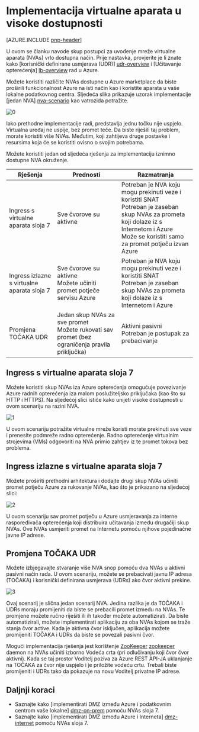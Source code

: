 <properties
   pageTitle="Implementacija virtualne aparata u visoke dostupnosti | Microsoft Azure"
   description="Kako implementirati mreže virtualne aparata u visoke dostupnosti."
   services=""
   documentationCenter="na"
   authors="telmosampaio"
   manager="christb"
   editor=""
   tags=""/>

<tags
   ms.service="guidance"
   ms.devlang="na"
   ms.topic="article"
   ms.tgt_pltfrm="na"
   ms.workload="na"
   ms.date="09/21/2016"
   ms.author="telmos"/>

# <a name="deploying-virtual-appliances-in-high-availability"></a>Implementacija virtualne aparata u visoke dostupnosti

[AZURE.INCLUDE [pnp-header](../../includes/guidance-pnp-header-include.md)]

U ovom se članku navode skup postupci za uvođenje mreže virtualne aparata (NVAs) vrlo dostupna način. Prije nastavka, provjerite je li znate kako [korisnički definirane usmjerava (UDR)] [ udr-overview] i [Učitavanje opterećenja] [ lb-overview] rad u Azure.

Možete koristiti različite NVAs dostupne u Azure marketplace da biste proširili funkcionalnost Azure na isti način kao i koristite aparata u vaše lokalne podatkovnog centra. Sljedeća slika prikazuje uzorak implementacije [jedan NVA] [ nva-scenario] kao vatrozida potražite. 

![[0]][0]

Iako prethodne implementacije radi, predstavlja jednu točku nije uspjelo. Virtualna uređaj ne uspije, bez promet teče. Da biste riješili taj problem, morate koristiti više NVAs. Međutim, koji zahtijeva druge postavke i resursima koja će se koristiti ovisno o svojim potrebama.

Možete koristiti jedan od sljedeća rješenja za implementaciju iznimno dostupne NVA okruženje.

|Rješenja|Prednosti|Razmatranja|
|---|---|---|
|Ingress s virtualne aparata sloja 7|Sve čvorove su aktivne|Potreban je NVA koju mogu prekinuti veze i koristiti SNAT<br/>Potreban je zaseban skup NVAs za prometa koji dolaze iz s Internetom i Azure<br/>Može se koristiti samo za promet potječu izvan Azure|
|Ingress izlazne s virtualne aparata sloja 7|Sve čvorove su aktivne<br/>Možete učiniti promet potječe servisu Azure |Potreban je NVA koju mogu prekinuti veze i koristiti SNAT<br/>Potreban je zaseban skup NVAs za prometa koji dolaze iz s Internetom i Azure|
|Promjena TOČAKA UDR|Jedan skup NVAs za sve promet<br/>Možete rukovati sav promet (bez ograničenja pravila priključka)|Aktivni pasivni<br/>Potreban je postupak za prebacivanje|

## <a name="ingress-with-layer-7-virtual-appliances"></a>Ingress s virtualne aparata sloja 7
Možete koristiti skup NVAs iza Azure opterećenja omogućuje povezivanje Azure radnih opterećenja iza malom poslužiteljsko priključaka (kao što su HTTP i HTTPS). Na sljedećoj slici ističe kako unijeti visoke dostupnosti u ovom scenariju na razini NVA.

![[1]][1]

U ovom scenariju potražite virtualne mreže koristi morate prekinuti sve veze i prenesite podmreže radno opterećenje. Radno opterećenje virtualnim strojevima (VMs) odgovoriti na NVA primio zahtjev iz te promet tokova bez problema. 

## <a name="ingress-egress-with-layer-7-virtual-appliances"></a>Ingress izlazne s virtualne aparata sloja 7
Možete proširiti prethodni arhitektura i dodajte drugi skup NVAs učiniti promet potječu Azure za rukovanje NVAs, kao što je prikazano na sljedećoj slici:

![[2]][2]

U ovom scenariju sav promet potječu u Azure usmjeravanja za interne raspoređivača opterećenja koji distribuira učitavanja između drugačiji skup NVAs. Ove NVAs usmjeriti promet na Internetu pomoću njihove pojedinačne javne IP adrese. 

## <a name="pip-udr-switch"></a>Promjena TOČAKA UDR
Možete izbjegavajte stvaranje više NVA snop pomoću dva NVAs u aktivni pasivni način rada. U ovom scenariju, možete se prebacivati javnu IP adresa (TOČAKA) i korisnički definirana usmjerava (UDRs) ako čvor aktivni prekine.  

![[3]][3]

Ovaj scenarij je slična jedan scenarij NVA. Jedina razlika je da TOČAKA i UDRs moraju promijeniti da biste se prebacili promet između na NVAs. Te promjene možete ručno riješiti ili ih također možete automatizirati. Da biste automatizirali, možete implementirati aplikaciju za oba NVAs kojom se traže stanja čvor active. Kada je aktivna čvor isključen, aplikacija možete promijeniti TOČAKA i UDRs da biste se povezali pasivni čvor.

Mogući implementacija rješenja jest korištenje [ZooKeeper] [ zookeeper] daemon na NVAs učiniti izborno Vodeća crta (pri odlučivanju koji čvor čvor aktivni). Kada se taj prostor Voditelj poziva za Azure REST API-JA uklanjanje na TOČAKA za čvor nije uspjelo i je priložite vodeću crtu. Trebali biste promijeniti i UDRs tako da pokazuje na novu Voditelj privatne IP adrese.

## <a name="next-steps"></a>Daljnji koraci

- Saznajte kako [implementirati DMZ između Azure i podatkovnim centrom vaše lokalne] [ dmz-on-prem] pomoću NVAs sloja 7.
- Saznajte kako [implementirati DMZ između Azure i Interneta] [ dmz-internet] pomoću NVAs sloja 7.

<!-- links -->
[udr-overview]: ../virtual-network/virtual-networks-udr-overview.md
[lb-overview]: ../load-balancer/load-balancer-overview.md
[zookeeper]: https://zookeeper.apache.org/
[nva-scenario]: ../virtual-network/virtual-network-scenario-udr-gw-nva.md
[dmz-on-prem]: guidance-iaas-ra-secure-vnet-hybrid.md
[dmz-internet]: guidance-iaas-ra-secure-vnet-dmz.md

<!-- images -->
[0]: ./media/guidance-nva-ha/single-nva.png "Jedan NVA arhitekture"
[1]: ./media/guidance-nva-ha/l7-ingress.png "Ingress sloja 7"
[2]: ./media/guidance-nva-ha/l7-ingress-egress.png "Slojeva 7 ingress i izlazne"
[3]: ./media/guidance-nva-ha/active-passive.png "Aktivni pasivni klaster"